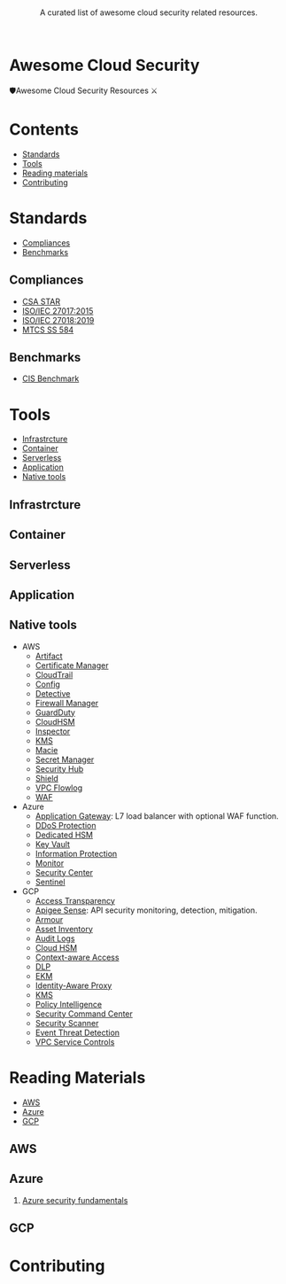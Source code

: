 <br/>
<div align="center">

A curated list of awesome cloud security related resources.

</div>
<br/>

# Awesome Cloud Security
🛡️Awesome Cloud Security Resources ⚔️

# Contents
- [Standards](#standards)
- [Tools](#tools)
- [Reading materials](#reading-materials)
- [Contributing](#contributing)

# Standards
- [Compliances](#compliances)
- [Benchmarks](#benchmarks)

## Compliances
* [CSA STAR](https://cloudsecurityalliance.org/star/)
* [ISO/IEC 27017:2015](https://www.iso.org/standard/43757.html)
* [ISO/IEC 27018:2019](https://www.iso.org/standard/76559.html)
* [MTCS SS 584](https://www.imda.gov.sg/regulations-and-licensing-listing/ict-standards-and-quality-of-service/IT-Standards-and-Frameworks/ComplianceAndCertification)

## Benchmarks
* [CIS Benchmark](https://www.cisecurity.org/cis-benchmarks/)

# Tools
- [Infrastrcture](#infrastrcture)
- [Container](#container)
- [Serverless](#serverless)
- [Application](#application)
- [Native tools](#nativetools)

## Infrastrcture

## Container

## Serverless

## Application

## Native tools
* AWS
  * [Artifact](https://aws.amazon.com/artifact/)
  * [Certificate Manager](https://aws.amazon.com/certificate-manager/)
  * [CloudTrail](https://aws.amazon.com/cloudtrail/)
  * [Config](https://aws.amazon.com/config/)
  * [Detective](https://aws.amazon.com/detective/)
  * [Firewall Manager](https://aws.amazon.com/firewall-manager/)
  * [GuardDuty](https://aws.amazon.com/guardduty/)
  * [CloudHSM](https://aws.amazon.com/cloudhsm/)
  * [Inspector](https://aws.amazon.com/inspector/)
  * [KMS](https://aws.amazon.com/kms/)
  * [Macie](https://aws.amazon.com/macie/)
  * [Secret Manager](https://aws.amazon.com/secrets-manager/)
  * [Security Hub](https://aws.amazon.com/security-hub/)
  * [Shield](https://aws.amazon.com/shield/)
  * [VPC Flowlog](https://docs.aws.amazon.com/vpc/latest/userguide/flow-logs.html)
  * [WAF](https://aws.amazon.com/waf/)
* Azure
  * [Application Gateway](https://azure.microsoft.com/en-us/services/application-gateway/): L7 load balancer with optional WAF function.
  * [DDoS Protection](https://azure.microsoft.com/en-us/services/ddos-protection/)
  * [Dedicated HSM](https://azure.microsoft.com/en-us/services/azure-dedicated-hsm/)
  * [Key Vault](https://azure.microsoft.com/en-us/services/key-vault/)
  * [Information Protection](https://azure.microsoft.com/en-us/services/information-protection/)
  * [Monitor](https://docs.microsoft.com/en-us/azure/azure-monitor/)
  * [Security Center](https://azure.microsoft.com/en-us/services/security-center/)
  * [Sentinel](https://azure.microsoft.com/zh-tw/services/azure-sentinel/)
* GCP
  * [Access Transparency](https://cloud.google.com/access-transparency)
  * [Apigee Sense](https://cloud.google.com/apigee/api-management/apigee-sense): API security monitoring, detection, mitigation.
  * [Armour](https://cloud.google.com/armor)
  * [Asset Inventory](https://cloud.google.com/asset-inventory)
  * [Audit Logs](https://cloud.google.com/audit-logs)
  * [Cloud HSM](https://cloud.google.com/hsm)
  * [Context-aware Access](https://cloud.google.com/context-aware-access)
  * [DLP](https://cloud.google.com/dlp)
  * [EKM](https://cloud.google.com/ekm)
  * [Identity-Aware Proxy](https://cloud.google.com/iap)
  * [KMS](https://cloud.google.com/kms)
  * [Policy Intelligence](https://cloud.google.com/policy-intelligence)
  * [Security Command Center](https://cloud.google.com/security-command-center)
  * [Security Scanner](https://cloud.google.com/security-scanner)
  * [Event Threat Detection](https://cloud.google.com/event-threat-detection)
  * [VPC Service Controls](https://cloud.google.com/vpc-service-controls)

# Reading Materials
- [AWS](#aws)
- [Azure](#azure)
- [GCP](#gcp)

## AWS

## Azure
1. [Azure security fundamentals](https://docs.microsoft.com/en-us/azure/security/fundamentals/)
## GCP

# Contributing
